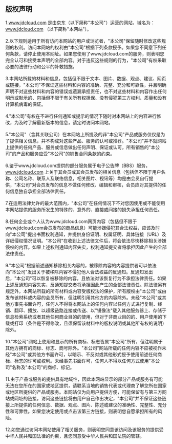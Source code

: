 ## 版权声明
1.www.jdcloud.com 是由京东（以下简称"本公司"）运营的网站，域名为：www.jdcloud.com （以下简称"本网站"）。
<br/>
<br/>
2.以下规则适用于所有访问本网站的用户或浏览者，"本公司"保留随时修改这些规则的权利。访问本网站的权利由"本公司"根据下列条款授予。如果您不同意下列任何条款，请停止使用本网址。如果您使用了www.jdcloud.com的服务，则表明您完全认可和接受本声明的全部内容。对于违反这些规则的行为，"本公司"有权采取必要的法律行动和公平的补救措施。
<br/>
<br/>
3.本网站所载的材料和信息，包括但不限于文本、图片、数据、观点、建议、网页或链接，"本公司"不保证这些材料和内容的准确、完整、充分和可靠性，并且明确声明不对这些材料和内容的错误或遗漏承担责任，也不对这些材料和内容作出任何明示或默示的、包括但不限于有关所有权担保、没有侵犯第三方权利、质量和没有计算机病毒的保证。
<br/>
<br/>
4."本公司"有权在不进行任何通知或提示的情况下随时对本网站上的内容进行修改，为及时了解最新版本的信息，请定时访问本网站。
<br/>
<br/>
5."本公司"（含其关联公司）在本网站上所提及的非"本公司"产品或服务仅仅是为了提供相关信息，并不构成对这些产品、服务的认可或推荐。"本公司"并不就网站上提供的任何产品、服务或信息做出任何声明、保证或认可，所有销售的"本公司"的产品和服务应受"本公司"的销售合同条款的约束。
<br/>
<br/>
6.鉴于www.jdcloud.com提供的部分服务属于电子公告牌（BBS）服务，www.jdcloud.com 上关于其会员或其会员发布的相关信息（包括但不限于用户名称、公司名称、联系人及联络信息，相关图片、视讯等）均是由会员自行提供，"本公司"对会员发布的信息不做任何修改、编辑和审核，会员应对其提供的任何信息独自承担全部法律责任。
<br/>
<br/>
7.在适用法律允许的最大范围内，"本公司"在任何情况下不对您因使用或不能使用本网站提供的服务所发生的特殊的、意外的、直接或间接的损失承担任何责任。
<br/>
<br/>
8.任何企业或个人认为www.jdcloud.com网页内容（包括但不限于www.jdcloud.com会员发布的商品信息）可能涉嫌侵犯其合法权益，应该及时向"本公司"提出书面权利通知，并提供身份证明、权属证明、具体链接（URL）及详细侵权情况证明。"本公司"在收到上述法律文件后，将会依法尽快移除相关涉嫌侵权的内容。如果上述权利通知内容失实，权利通知提交者将承担因此产生的全部法律责任。
<br/>
<br/>
9."本公司"根据前述通知移除相关内容的，被移除内容的内容提供者可以依法向"本公司"发出关于被移除内容不侵犯他人合法权益的反通知。反通知发出后，"本公司"可以恢复被移除的内容，且依法对该恢复行为不承担法律责任。如果上述反通知内容失实，反通知提交者将承担因此产生的全部法律责任。除法律另有规定外，本网站所载的所有材料或内容受版权法的保护，所有版权由"本公司"或由发布该材料或内容的会员所有，但注明引用其他方的内容除外。未经"本公司"或其他方事先书面许可，任何人不得将本网站上的任何内容以任何方式进行复制、经销、翻印、播放、以超级链路连接或传送、以"镜像法"载入其他服务器上、存储于信息检索系统或者其他任何商业目的的使用，但对于非商业目的的、用户使用的下载或打印（条件是不得修改，且须保留该材料中的版权说明或其他所有权的说明）除外。
<br/>
<br/>
10."本公司"网站上使用和显示的所有商标、标志皆属"本公司"所有，但注明属于其他方拥有的商标、标志、商号除外。"本公司"网站所载的任何内容不应被视作未经"本公司"或其他方书面许可，以暗示、不反对或其他形式授予使用前述任何商标、标志的许可或权利。未经事先书面许可，任何人不得以任何方式使用"本公司"名称及"本公司"的商标、标记。
<br/>
<br/>
11.由于产品或服务的提供具有地域性，因此本网站显示的部分产品或服务有可能无法在您所在的国家或地区提供，请联系当地的销售代表或代理商了解您所在国家或地区所提供的产品或服务。本网站仅为向用户提供方便，可能保留有与第三方网站或网址的链接，访问这些链接将由用户自己作出决定，"本公司"并不保证这些链接上所提供的任何信息、数据、观点、图片、陈述或建议的准确性、完整性、充分性和可靠性。如果您决定使用或点击该第三方链接，则表明您自愿承担所有的风险。
<br/>
<br/>
12.如您通过访问本网站使用了相关服务，则表明您同意该访问及该服务的提供受中华人民共和国法律的约束，且您同意受中华人民共和国法院的管辖。

